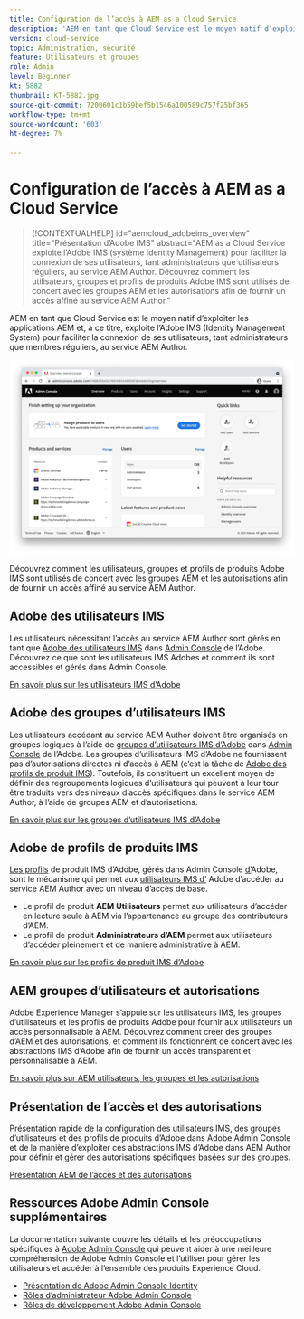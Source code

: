 ```yaml
---
title: Configuration de l’accès à AEM as a Cloud Service
description: 'AEM en tant que Cloud Service est le moyen natif d’exploiter les applications AEM et, à ce titre, exploite l’Adobe IMS (Identity Management System) pour faciliter la connexion des utilisateurs, tant administrateurs que utilisateurs réguliers, au service AEM Author. Découvrez comment les utilisateurs, groupes d’utilisateurs et profils de produits Adobe IMS sont tous utilisés conjointement avec les groupes d’AEM et les autorisations afin de fournir un accès spécifique à l’auteur AEM.  '
version: cloud-service
topic: Administration, sécurité
feature: Utilisateurs et groupes
role: Admin
level: Beginner
kt: 5882
thumbnail: KT-5882.jpg
source-git-commit: 7200601c1b59bef5b1546a100589c757f25bf365
workflow-type: tm+mt
source-wordcount: '603'
ht-degree: 7%

---
```



# Configuration de l’accès à AEM as a Cloud Service

>[!CONTEXTUALHELP]
>id="aemcloud_adobeims_overview"
>title="Présentation d’Adobe IMS"
>abstract="AEM as a Cloud Service exploite l’Adobe IMS (système Identity Management) pour faciliter la connexion de ses utilisateurs, tant administrateurs que utilisateurs réguliers, au service AEM Author. Découvrez comment les utilisateurs, groupes et profils de produits Adobe IMS sont utilisés de concert avec les groupes AEM et les autorisations afin de fournir un accès affiné au service AEM Author."

AEM en tant que Cloud Service est le moyen natif d’exploiter les applications AEM et, à ce titre, exploite l’Adobe IMS (Identity Management System) pour faciliter la connexion de ses utilisateurs, tant administrateurs que membres réguliers, au service AEM Author.

![Adobe Admin Console](./assets/hero.png)

Découvrez comment les utilisateurs, groupes et profils de produits Adobe IMS sont utilisés de concert avec les groupes AEM et les autorisations afin de fournir un accès affiné au service AEM Author.

## Adobe des utilisateurs IMS

Les utilisateurs nécessitant l’accès au service AEM Author sont gérés en tant que [Adobe des utilisateurs IMS](https://helpx.adobe.com/fr/enterprise/using/set-up-identity.html) dans [Admin Console](https://adminconsole.adobe.com) de l’Adobe. Découvrez ce que sont les utilisateurs IMS Adobes et comment ils sont accessibles et gérés dans Admin Console.

[En savoir plus sur les utilisateurs IMS d’Adobe](./adobe-ims-users.md)

## Adobe des groupes d’utilisateurs IMS

Les utilisateurs accédant au service AEM Author doivent être organisés en groupes logiques à l’aide de [groupes d’utilisateurs IMS d’Adobe](https://helpx.adobe.com/enterprise/using/user-groups.html) dans [Admin Console](https://adminconsole.adobe.com) de l’Adobe. Les groupes d’utilisateurs IMS d’Adobe ne fournissent pas d’autorisations directes ni d’accès à AEM (c’est la tâche de [Adobe des profils de produit IMS](#adobe-ims-product-profiles)). Toutefois, ils constituent un excellent moyen de définir des regroupements logiques d’utilisateurs qui peuvent à leur tour être traduits vers des niveaux d’accès spécifiques dans le service AEM Author, à l’aide de groupes AEM et d’autorisations.

[En savoir plus sur les groupes d’utilisateurs IMS d’Adobe](./adobe-ims-user-groups.md)

## Adobe de profils de produits IMS

[Les profils](https://helpx.adobe.com/enterprise/using/manage-permissions-and-roles.html) de produit IMS d’Adobe, gérés dans Admin Console [ d’](https://adminconsole.adobe.com)Adobe, sont le mécanisme qui permet aux  [utilisateurs IMS d’](#adobe-ims-users) Adobe d’accéder au service AEM Author avec un niveau d’accès de base.

+ Le profil de produit __AEM Utilisateurs__ permet aux utilisateurs d’accéder en lecture seule à AEM via l’appartenance au groupe des contributeurs d’AEM.
+ Le profil de produit __Administrateurs d’AEM__ permet aux utilisateurs d’accéder pleinement et de manière administrative à AEM.

[En savoir plus sur les profils de produit IMS d’Adobe](./adobe-ims-product-profiles.md)

## AEM groupes d’utilisateurs et autorisations

Adobe Experience Manager s’appuie sur les utilisateurs IMS, les groupes d’utilisateurs et les profils de produits Adobe pour fournir aux utilisateurs un accès personnalisable à AEM. Découvrez comment créer des groupes d’AEM et des autorisations, et comment ils fonctionnent de concert avec les abstractions IMS d’Adobe afin de fournir un accès transparent et personnalisable à AEM.

[En savoir plus sur AEM utilisateurs, les groupes et les autorisations](./aem-users-groups-and-permissions.md)

## Présentation de l’accès et des autorisations

Présentation rapide de la configuration des utilisateurs IMS, des groupes d’utilisateurs et des profils de produits d’Adobe dans Adobe Admin Console et de la manière d’exploiter ces abstractions IMS d’Adobe dans AEM Author pour définir et gérer des autorisations spécifiques basées sur des groupes.

[Présentation AEM de l’accès et des autorisations](./walk-through.md)

## Ressources Adobe Admin Console supplémentaires

La documentation suivante couvre les détails et les préoccupations spécifiques à [Adobe Admin Console](https://adminconsole.adobe.com) qui peuvent aider à une meilleure compréhension de Adobe Admin Console et l’utiliser pour gérer les utilisateurs et accéder à l’ensemble des produits Experience Cloud.

+ [Présentation de Adobe Admin Console Identity](https://helpx.adobe.com/enterprise/using/identity.html)
+ [Rôles d’administrateur Adobe Admin Console](https://helpx.adobe.com/fr/enterprise/using/admin-roles.html)
+ [Rôles de développement Adobe Admin Console](https://helpx.adobe.com/fr/enterprise/using/manage-developers.html)